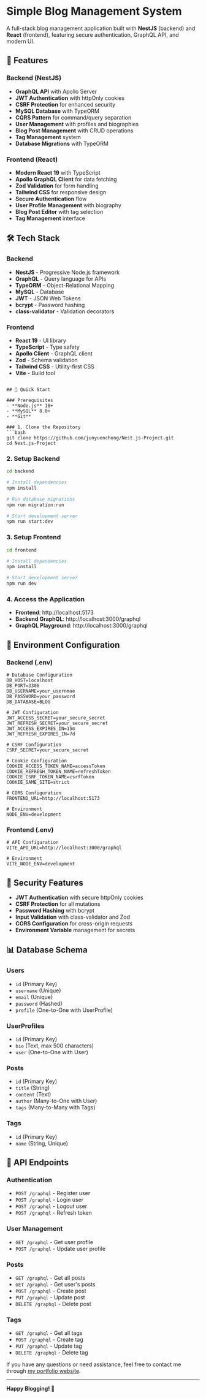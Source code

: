 # Simple Blog Management System

A full-stack blog management application built with **NestJS** (backend) and **React** (frontend), featuring secure authentication, GraphQL API, and modern UI.

## 🚀 Features

### Backend (NestJS)
- **GraphQL API** with Apollo Server
- **JWT Authentication** with httpOnly cookies
- **CSRF Protection** for enhanced security
- **MySQL Database** with TypeORM
- **CQRS Pattern** for command/query separation
- **User Management** with profiles and biographies
- **Blog Post Management** with CRUD operations
- **Tag Management** system
- **Database Migrations** with TypeORM

### Frontend (React)
- **Modern React 19** with TypeScript
- **Apollo GraphQL Client** for data fetching
- **Zod Validation** for form handling
- **Tailwind CSS** for responsive design
- **Secure Authentication** flow
- **User Profile Management** with biography
- **Blog Post Editor** with tag selection
- **Tag Management** interface

## 🛠️ Tech Stack

### Backend
- **NestJS** - Progressive Node.js framework
- **GraphQL** - Query language for APIs
- **TypeORM** - Object-Relational Mapping
- **MySQL** - Database
- **JWT** - JSON Web Tokens
- **bcrypt** - Password hashing
- **class-validator** - Validation decorators

### Frontend
- **React 19** - UI library
- **TypeScript** - Type safety
- **Apollo Client** - GraphQL client
- **Zod** - Schema validation
- **Tailwind CSS** - Utility-first CSS
- **Vite** - Build tool


```

## 🚀 Quick Start

### Prerequisites
- **Node.js** 18+ 
- **MySQL** 8.0+
- **Git**

### 1. Clone the Repository
```bash
git clone https://github.com/junyuenchong/Nest.js-Project.git
cd Nest.js-Project
```

### 2. Setup Backend
```bash
cd backend

# Install dependencies
npm install

# Run database migrations
npm run migration:run

# Start development server
npm run start:dev
```

### 3. Setup Frontend
```bash
cd frontend

# Install dependencies
npm install

# Start development server
npm run dev
```

### 4. Access the Application
- **Frontend**: http://localhost:5173
- **Backend GraphQL**: http://localhost:3000/graphql
- **GraphQL Playground**: http://localhost:3000/graphql

## 🔧 Environment Configuration

### Backend (.env)
```env
# Database Configuration
DB_HOST=localhost
DB_PORT=3306
DB_USERNAME=your_usernmae
DB_PASSWORD=your_password
DB_DATABASE=BLOG

# JWT Configuration
JWT_ACCESS_SECRET=your_secure_secret
JWT_REFRESH_SECRET=your_secure_secret
JWT_ACCESS_EXPIRES_IN=15m
JWT_REFRESH_EXPIRES_IN=7d

# CSRF Configuration
CSRF_SECRET=your_secure_secret

# Cookie Configuration
COOKIE_ACCESS_TOKEN_NAME=accessToken
COOKIE_REFRESH_TOKEN_NAME=refreshToken
COOKIE_CSRF_TOKEN_NAME=csrfToken
COOKIE_SAME_SITE=strict

# CORS Configuration
FRONTEND_URL=http://localhost:5173

# Environment
NODE_ENV=development
```

### Frontend (.env)
```env
# API Configuration
VITE_API_URL=http://localhost:3000/graphql

# Environment
VITE_NODE_ENV=development
```

## 🔐 Security Features

- **JWT Authentication** with secure httpOnly cookies
- **CSRF Protection** for all mutations
- **Password Hashing** with bcrypt
- **Input Validation** with class-validator and Zod
- **CORS Configuration** for cross-origin requests
- **Environment Variable** management for secrets

## 📊 Database Schema

### Users
- `id` (Primary Key)
- `username` (Unique)
- `email` (Unique)
- `password` (Hashed)
- `profile` (One-to-One with UserProfile)

### UserProfiles
- `id` (Primary Key)
- `bio` (Text, max 500 characters)
- `user` (One-to-One with User)

### Posts
- `id` (Primary Key)
- `title` (String)
- `content` (Text)
- `author` (Many-to-One with User)
- `tags` (Many-to-Many with Tags)

### Tags
- `id` (Primary Key)
- `name` (String, Unique)

## 🎯 API Endpoints

### Authentication
- `POST /graphql` - Register user
- `POST /graphql` - Login user
- `POST /graphql` - Logout user
- `POST /graphql` - Refresh token

### User Management
- `GET /graphql` - Get user profile
- `POST /graphql` - Update user profile

### Posts
- `GET /graphql` - Get all posts
- `GET /graphql` - Get user's posts
- `POST /graphql` - Create post
- `PUT /graphql` - Update post
- `DELETE /graphql` - Delete post

### Tags
- `GET /graphql` - Get all tags
- `POST /graphql` - Create tag
- `PUT /graphql` - Update tag
- `DELETE /graphql` - Delete tag


If you have any questions or need assistance, feel free to contact me through [my portfolio website](https://my-portfolio-x38x.vercel.app/).

---

**Happy Blogging! 🚀** 

